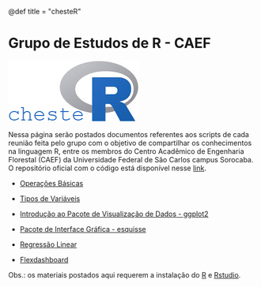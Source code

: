 @def title = "chesteR"

# Grupo de Estudos de R - CAEF

![](https://github.com/Gabrielforest/grupo_estudos_chesteR/blob/main/logo_chesteR.png?raw=true)

Nessa página serão postados documentos referentes aos scripts de cada reunião feita pelo grupo com o objetivo de compartilhar os conhecimentos na linguagem R, entre os membros do Centro Acadêmico de Engenharia Florestal (CAEF) da Universidade Federal de São Carlos campus Sorocaba. O repositório oficial com o código está disponível nesse [link](https://github.com/Gabrielforest/grupo_estudos_chesteR).

-   [Operações Básicas](/menu1/)

-   [Tipos de Variáveis](/menu2/)

-   [Introdução ao Pacote de Visualização de Dados - ggplot2](/menu3/)

-   [Pacote de Interface Gráfica - esquisse](/menu4/)

-   [Regressão Linear](/menu5/)

-   [Flexdashboard](/menu6/)


 Obs.: os materiais postados aqui requerem a instalação do [R](https://cran.r-project.org/) e [Rstudio](https://www.rstudio.com/products/rstudio/download/#download).